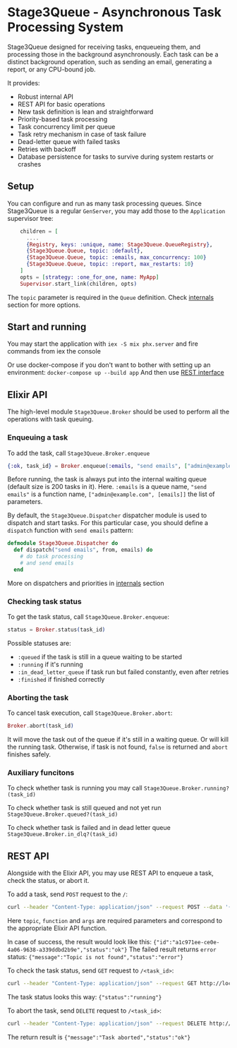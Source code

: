 # Stage3Queue - Asynchronous Task Processing System

Stage3Queue designed for receiving tasks, enqueueing them, and processing those
in the background asynchronously. 
Each task can be a distinct background operation, such as sending an email, generating a report, or any CPU-bound job.

It provides:

  * Robust internal API
  * REST API for basic operations
  * New task definition is lean and straightforward
  * Priority-based task processing
  * Task concurrency limit per queue
  * Task retry mechanism in case of task failure
  * Dead-letter queue with failed tasks
  * Retries with backoff
  * Database persistence for tasks to survive during system restarts or crashes

## Setup

You can configure and run as many task processing queues. 
Since Stage3Queue is a regular `GenServer`, you may add those to the `Application` supervisor tree:

```elixir
    children = [
      .... 
      {Registry, keys: :unique, name: Stage3Queue.QueueRegistry},
      {Stage3Queue.Queue, topic: :default},
      {Stage3Queue.Queue, topic: :emails, max_concurrency: 100}
      {Stage3Queue.Queue, topic: :report, max_restarts: 10}
    ]
    opts = [strategy: :one_for_one, name: MyApp]
    Supervisor.start_link(children, opts)
```

The `topic` parameter is required in the `Queue` definition. Check [internals](#internals) section for more options. 

## Start and running

You may start the application with `iex -S mix phx.server` and fire commands from iex the console

Or use docker-compose if you don't want to bother with setting up an environment: `docker-compose up --build app`
And then use [REST interface](#REST_API)

## Elixir API

The high-level module `Stage3Queue.Broker` should be used to perform all the operations with task queuing. 

### Enqueuing a task

To add the task, call `Stage3Queue.Broker.enqueue`

```elixir
{:ok, task_id} = Broker.enqueue(:emails, "send emails", ["admin@example.com", [emails]], priority: 10)
```

Before running, the task is always put into the internal waiting queue (default size is 200 tasks in it).
Here. `:emails` is a queue name, `"send emails"` is a function name, `["admin@example.com", [emails]]` the list of parameters.

By default, the `Stage3Queue.Dispatcher` dispatcher module is used to dispatch and start tasks.
For this particular case, you should define a `dispatch` function with `send emails` pattern:

```elixir
defmodule Stage3Queue.Dispatcher do
  def dispatch("send emails", from, emails) do
    # do task processing
    # and send emails
  end
```

More on dispatchers and priorities in [internals](#internals) section

### Checking task status

To get the task status, call `Stage3Queue.Broker.enqueue`:

```elixir
status = Broker.status(task_id)
```

Possible statuses are:
  * `:queued` if the task is still in a queue waiting to be started
  * `:running` if it's running
  * `:in_dead_letter_queue` if task run but failed constantly, even after retries
  * `:finished` if finished correctly

### Aborting the task

To cancel task execution, call `Stage3Queue.Broker.abort`:

```elixir
Broker.abort(task_id)
```

It will move the task out of the queue if it's still in a waiting queue. Or will kill the running task.
Otherwise, if task is not found, `false` is returned and `abort` finishes safely.


### Auxiliary funcitons

To check whether task is running you may call `Stage3Queue.Broker.running?(task_id)`

To check whether task is still queued and not yet run `Stage3Queue.Broker.queued?(task_id)`

To check whether task is failed and in dead letter queue `Stage3Queue.Broker.in_dlq?(task_id)`


## REST API

Alongside with the Elixir API, you may use REST API to enqueue a task, check the status, or abort it.

To add a task, send `POST` request to the `/`:

```bash
curl --header "Content-Type: application/json" --request POST --data '{"topic":"default","function":"send emails","args":["admin@example.com", ["customer@example.com"]]}' http://localhost:4000
```
Here `topic`, `function` and `args` are required parameters and correspond to the appropriate Elixir API function.

In case of success, the result would look like this: `{"id":"a1c971ee-ce0e-4a06-9638-a339ddbd2b9e","status":"ok"}`
The failed result returns `error` status: `{"message":"Topic is not found","status":"error"}`


To check the task status, send `GET` request to `/<task_id>`:

```bash
curl --header "Content-Type: application/json" --request GET http://localhost:4000/a1c971ee-ce0e-4a06-9638-a339ddbd2b9e
```
The task status looks this way: `{"status":"running"}`


To abort the task, send `DELETE` request to `/<task_id>`:
```bash
curl --header "Content-Type: application/json" --request DELETE http://localhost:4000/7cd9f600-6eda-4d76-8811-122f8b1d08c0
```
The return result is `{"message":"Task aborted","status":"ok"}`
